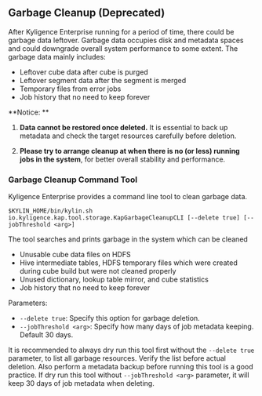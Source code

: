 ## Garbage Cleanup (Deprecated)

After Kyligence Enterprise running for a period of time, there could be garbage data leftover. Garbage data occupies disk and metadata spaces and could downgrade overall system performance to some extent. The garbage data mainly includes: 

- Leftover cube data after cube is purged
- Leftover segment data after the segment is merged
- Temporary files from error jobs
- Job history that no need to keep forever

**Notice: **

1. **Data cannot be restored once deleted.** It is essential to back up metadata and check the target resources carefully before deletion.

2. **Please try to arrange cleanup at when there is no (or less) running jobs in the system**, for better overall stability and performance.

### Garbage Cleanup Command Tool

Kyligence Enterprise provides a command line tool to clean garbage data.

```shell
$KYLIN_HOME/bin/kylin.sh io.kyligence.kap.tool.storage.KapGarbageCleanupCLI [--delete true] [--jobThreshold <arg>]
```

The tool searches and prints garbage in the system which can be cleaned

- Unusable cube data files on HDFS
- Hive intermediate tables, HDFS temporary files which were created during cube build but were not cleaned properly
- Unused dictionary, lookup table mirror, and cube statistics
- Job history that no need to keep forever

Parameters:

- `--delete true`: Specify this option for garbage deletion.
- `--jobThreshold <arg>`: Specify how many days of job metadata keeping. Default 30 days.

It is recommended to always dry run this tool first without the `--delete true` parameter, to list all garbage resources. Verify the list before actual deletion. Also perform a metadata backup before running this tool is a good practice. If dry run this tool without `--jobThreshold <arg>` parameter, it will keep 30 days of job metadata when deleting.
